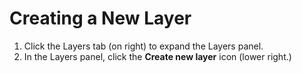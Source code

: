 # Creating a New Layer

1. Click the Layers tab \(on right\) to expand the Layers panel. 
2. In the Layers panel, click the **Create new layer** icon \(lower right.\) 



